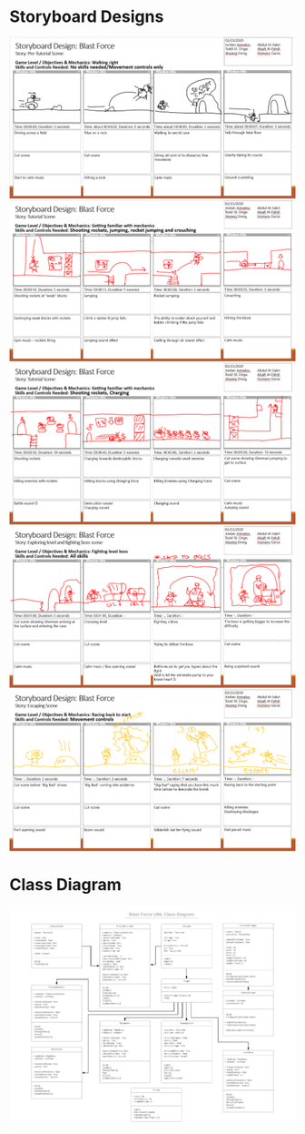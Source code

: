 # Storyboard Designs
![](Images/0%20-%20Storyboard%20Design%20-%20Pre-Tutorial%20Scene.png)
![](Images/1%20-%20Storyboard%20Design%20-%20Tutorial%20Scene.png)
![](Images/2%20-%20Storyboard%20Design%20-%20Tutorial%20Scene.png)
![](Images/3%20-%20Storyboard%20Design%20-%20Exploring%20&%20Boss%20Fight%20Scene.png)
![](Images/4%20-%20Storyboard%20Design%20-%20Escaping%20Scene.png)

# Class Diagram
![](Images/UML%20Class%20Diagram.png)
